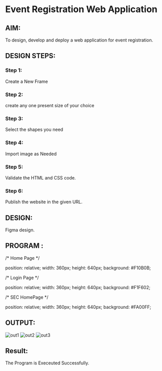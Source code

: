 # Event Registration Web Application

## AIM:
To design, develop and deploy a web application for event registration.

## DESIGN STEPS:

### Step 1:
Create a New Frame

### Step 2:
create any one present size of your choice

### Step 3:

Select the shapes you need
### Step 4:
Import image as Needed

### Step 5:
Validate the HTML and CSS code.

### Step 6:
Publish the website in the given URL.

## DESIGN:
Figma design.
## PROGRAM :
/* Home Page */

position: relative;
width: 360px;
height: 640px;
background: #F10B0B;

/* Login Page */

position: relative;
width: 360px;
height: 640px;
background: #F1F602;

/* SEC HomePage */

position: relative;
width: 360px;
height: 640px;
background: #FA00FF;

## OUTPUT:
![out1](https://github.com/BalaSathiesh/event-registration/assets/128462891/b3ed7c45-3f51-4ad3-a292-2e2aa552bc46)
![out2](https://github.com/BalaSathiesh/event-registration/assets/128462891/82c95dff-1f06-4701-99d0-2a4fea80521e)
![out3](https://github.com/BalaSathiesh/event-registration/assets/128462891/f48ed95f-0da3-4fcc-b63d-74b18d44e264)



## Result:
The Program is Execeuted Successfully.
